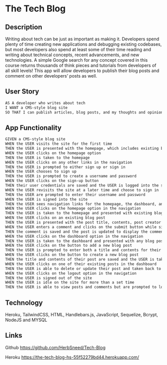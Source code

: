 # The Tech Blog

## Description 

Writing about tech can be just as important as making it. Developers spend plenty of time creating new applications and debugging existing codebases, but most developers also spend at least some of their time reading and writing about technical concepts, recent advancements, and new technologies. A simple Google search for any concept covered in this course returns thousands of think pieces and tutorials from developers of all skill levels! This app will allow developers to publish their blog posts and comment on other developers’ posts as well. 

## User Story

```md
AS A developer who writes about tech
I WANT a CMS-style blog site
SO THAT I can publish articles, blog posts, and my thoughts and opinions
```

## App Functionality

```md
GIVEN a CMS-style blog site
WHEN the USER visits the site for the first time
THEN the USER is presented with the homepage, which includes existing blog posts if any have been posted; navigation links for the homepage and the dashboard; and the option to log in
WHEN the USER clicks on the homepage option
THEN the USER is taken to the homepage
WHEN the USER clicks on any other links in the navigation
THEN the USER is prompted to either sign up or sign in
WHEN the USER chooses to sign up
THEN the USER is prompted to create a username and password
WHEN the USER clicks on the sign-up button
THEN their user credentials are saved and the USER is logged into the site
WHEN the USER revisits the site at a later time and choose to sign in
THEN the USER are prompted to enter their username and password
WHEN the USER is signed into the site
THEN the USER sees navigation links for the homepage, the dashboard, and the option to log out
WHEN the USER clicks on the homepage option in the navigation
THEN the USER is taken to the homepage and presented with existing blog posts that include the post title and the date created
WHEN the USER clicks on an existing blog post
THEN the USER is presented with the post title, contents, post creator’s username, and date created for that post and have the option to leave a comment
WHEN the USER enters a comment and clicks on the submit button while signed in
THEN the comment is saved and the post is updated to display the comment, the comment creator’s username, and the date created
WHEN the USER clicks on the dashboard option in the navigation
THEN the USER is taken to the dashboard and presented with any blog posts the USER has already created and the option to add a new blog post
WHEN the USER clicks on the button to add a new blog post
THEN the USER is prompted to enter both a title and contents for their blog post
WHEN the USER clicks on the button to create a new blog post
THEN the title and contents of their post are saved and the USER is taken back to an updated homepage with their new blog post
WHEN the USER clicks on one of their existing posts in the dashboard
THEN the USER is able to delete or update their post and taken back to an updated homepage
WHEN the USER clicks on the logout option in the navigation
THEN the USER is signed out of the site
WHEN the USER is idle on the site for more than a set time
THEN the USER is able to view posts and comments but are prompted to log in again before they can add, update, or delete posts
```

## Technology

Heroku, TailwindCSS, HTML, Handlebars.js, JavaScript, Sequelize, Bcrypt, NodeJS and MYSQL

## Links

Github
https://github.com/HerbSneed/Tech-Blog

Heroku
https://the-tech-blog-hs-55f52279bd44.herokuapp.com/


